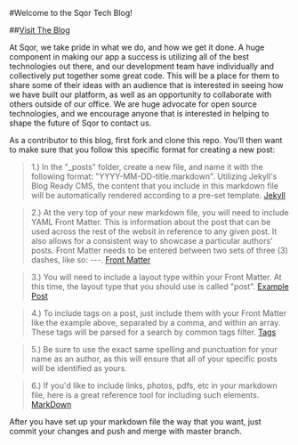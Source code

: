 #Welcome to the Sqor Tech Blog!

##[Visit The Blog](http://amplify-social.github.io/)

At Sqor, we take pride in what we do, and how we get it done.  A huge component in making our app a success is utilizing all of the best technologies out there, and our development team have individually and collectively put together some great code.  This will be a place for them to share some of their ideas with an audience that is interested in seeing how we have built our platform, as well as an opportunity to collaborate with others outside of our office.  We are huge advocate for open source technologies, and we encourage anyone that is interested in helping to shape the future of Sqor to contact us.

As a contributor to this blog, first fork and clone this repo.  You'll then want to make sure that you follow this specific format for creating a new post:

>1.) In the "_posts" folder, create a new file, and name it with the following format: "YYYY-MM-DD-title.markdown".  Utilizing Jekyll's Blog Ready CMS, the content that you include in this markdown file will be automatically rendered according to a pre-set template. [Jekyll](http://jekyllrb.com/docs/home/) 

>2.) At the very top of your new markdown file, you will need to include YAML Front Matter.  This is information about the post that can be used across the rest of the websit in reference to any given post.  It also allows for a consistent way to showcase a particular authors' posts.  Front Matter needs to be entered between two sets of three (3) dashes, like so: ---. [Front Matter](http://jekyllrb.com/docs/frontmatter/)

>3.) You will need to include a layout type within your Front Matter.  At this time, the layout type that you should use is called "post". [Example Post](https://raw.githubusercontent.com/Amplify-Social/Amplify-Social.github.io/master/_posts/2015-06-23-andy_blogpost1.markdown)

>4.) To include tags on a post, just include them with your Front Matter like the example above, separated by a comma, and within an array.  These tags will be parsed for a search by common tags filter. [Tags](http://amplify-social.github.io/tags.html)

>5.) Be sure to use the exact same spelling and punctuation for your name as an author, as this will ensure that all of your specific posts will be identified as yours.

>6.) If you'd like to include links, photos, pdfs, etc in your markdown file, here is a great reference tool for including such elements.  [MarkDown](https://guides.github.com/features/mastering-markdown/)

After you have set up your markdown file the way that you want, just commit your changes and push and merge with master branch.  

